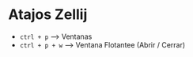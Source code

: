 # Atajos Zellij


- `ctrl + p` --> Ventanas
- `ctrl + p + w` --> Ventana Flotantee (Abrir / Cerrar)
